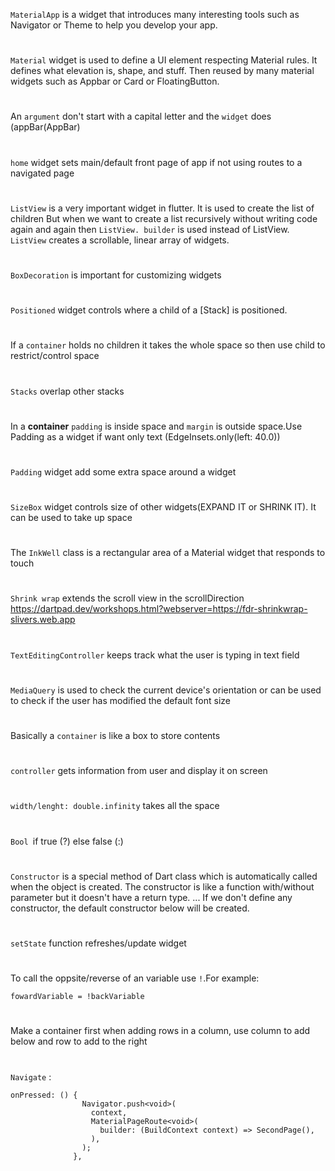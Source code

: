 `MaterialApp` is a widget that introduces many interesting tools such as Navigator or Theme to help you develop your app.
#
`Material` widget is used to define a UI element respecting Material rules. It defines what elevation is, shape, and stuff. Then reused by many material widgets such as Appbar or Card or FloatingButton.
#
An `argument` don't start with a capital letter and the `widget` does (appBar(AppBar)
#
`home` widget sets main/default front page of app if not using routes to a navigated page
#
`ListView` is a very important widget in flutter. It is used to create the list of children But when we want to create a list recursively without writing code again and again then `ListView. builder` is used instead of ListView. `ListView` creates a scrollable, linear array of widgets.
#
`BoxDecoration` is important for customizing widgets
#
`Positioned` widget controls where a child of a [Stack] is positioned.
#
If a `container` holds no children it takes the whole space so then use child to restrict/control space
#
`Stacks` overlap other stacks
#
In a **container** `padding` is inside space and `margin` is outside space.Use Padding as a widget if want only text (EdgeInsets.only(left: 40.0))
#
`Padding` widget add some extra space around a widget
#
`SizeBox` widget controls size of other widgets(EXPAND IT or SHRINK IT). It can be used to take up space
#
The `InkWell` class is a rectangular area of a Material widget that responds to touch
#
 `Shrink wrap` extends the scroll view in the scrollDirection https://dartpad.dev/workshops.html?webserver=https://fdr-shrinkwrap-slivers.web.app
#
`TextEditingController` keeps track what the user is typing in text field
#
`MediaQuery` is used to check the current device's orientation or can be used to check if the user has modified the default font size
#
Basically a `container` is like a box to store contents
#
`controller` gets information from user and display it on screen
#
`width/lenght: double.infinity` takes all the space
#
`Bool `if true (?) else false (:)
#
`Constructor` is a special method of Dart class which is automatically called when the object is created. The constructor is like a function with/without parameter but it doesn't have a return type. ... If we don't define any constructor, the default constructor below will be created.
#
`setState` function refreshes/update widget
#
To call the oppsite/reverse of an variable use `!`.For example:
```
fowardVariable = !backVariable
```
#
Make a container first when adding rows in a column, use column to add below and row to add to the right
#
`Navigate` : 
```
onPressed: () {
                Navigator.push<void>(
                  context,
                  MaterialPageRoute<void>(
                    builder: (BuildContext context) => SecondPage(),
                  ),
                );
              },
```
